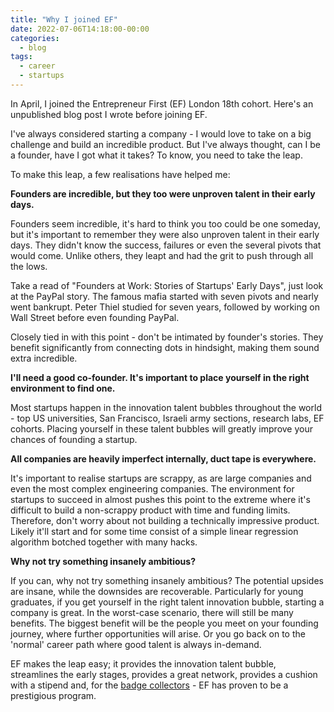 ```yaml
---
title: "Why I joined EF"
date: 2022-07-06T14:18:00-00:00
categories:
  - blog
tags:
  - career
  - startups
---
```


In April, I joined the Entrepreneur First (EF) London 18th cohort. Here's an unpublished blog post I wrote before joining EF. 

I've always considered starting a company - I would love to take on a big challenge and build an incredible product. But I've always thought, can I be a founder, have I got what it takes? To know, you need to take the leap.

To make this leap, a few realisations have helped me:

**Founders are incredible, but they too were unproven talent in their early days.**

Founders seem incredible, it's hard to think you too could be one someday, but it's important to remember they were also unproven talent in their early days. They didn't know the success, failures or even the several pivots that would come. Unlike others, they leapt and had the grit to push through all the lows.

Take a read of "Founders at Work: Stories of Startups' Early Days", just look at the PayPal story. The famous mafia started with seven pivots and nearly went bankrupt. Peter Thiel studied for seven years, followed by working on Wall Street before even founding PayPal.

Closely tied in with this point - don't be intimated by founder's stories. They benefit significantly from connecting dots in hindsight, making them sound extra incredible.

**I'll need a good co-founder. It's important to place yourself in the right environment to find one.**

Most startups happen in the innovation talent bubbles throughout the world - top US universities, San Francisco, Israeli army sections, research labs, EF cohorts. Placing yourself in these talent bubbles will greatly improve your chances of founding a startup. 

**All companies are heavily imperfect internally, duct tape is everywhere.**

It's important to realise startups are scrappy, as are large companies and even the most complex engineering companies. The environment for startups to succeed in almost pushes this point to the extreme where it's difficult to build a non-scrappy product with time and funding limits. Therefore, don't worry about not building a technically impressive product. Likely it'll start and for some time consist of a simple linear regression algorithm botched together with many hacks.

**Why not try something insanely ambitious?**

If you can, why not try something insanely ambitious? The potential upsides are insane, while the downsides are recoverable. Particularly for young graduates, if you get yourself in the right talent innovation bubble, starting a company is great. In the worst-case scenario, there will still be many benefits. The biggest benefit will be the people you meet on your founding journey, where further opportunities will arise. Or you go back on to the 'normal' career path where good talent is always in-demand.

EF makes the leap easy; it provides the innovation talent bubble, streamlines the early stages, provides a great network, provides a cushion with a stipend and, for the [badge collectors][1] - EF has proven to be a prestigious program.


[1]: <https://medium.com/entrepreneur-first/don-t-be-a-badge-collector-f57ccfdda325> "Don't be a badge collector." 
